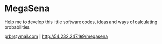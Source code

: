 MegaSena
==

Help me to develop this little software codes, ideas and ways of calculating probabilities.

prbr@ymail.com | http://54.232.247.169/megasena
